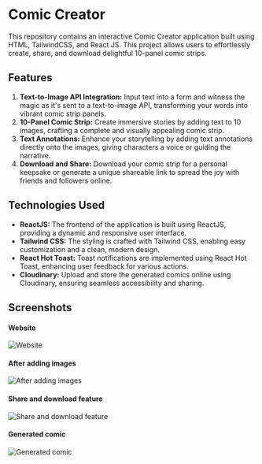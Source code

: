 # Comic Creator
This repository contains an interactive Comic Creator application built using HTML, TailwindCSS, and React JS. This project allows users to effortlessly create, share, and download delightful 10-panel comic strips.

## Features
1. **Text-to-Image API Integration:** Input text into a form and witness the magic as it's sent to a text-to-image API, transforming your words into vibrant comic strip panels.
2. **10-Panel Comic Strip:** Create immersive stories by adding text to 10 images, crafting a complete and visually appealing comic strip.
3. **Text Annotations:** Enhance your storytelling by adding text annotations directly onto the images, giving characters a voice or guiding the narrative.
4. **Download and Share:** Download your comic strip for a personal keepsake or generate a unique shareable link to spread the joy with friends and followers online.

## Technologies Used
- **ReactJS:** The frontend of the application is built using ReactJS, providing a dynamic and responsive user interface.
- **Tailwind CSS:** The styling is crafted with Tailwind CSS, enabling easy customization and a clean, modern design.
- **React Hot Toast:** Toast notifications are implemented using React Hot Toast, enhancing user feedback for various actions.
- **Cloudinary:** Upload and store the generated comics online using Cloudinary, ensuring seamless accessibility and sharing.

## Screenshots
#### Website
![Website](https://dib-aws-bucket.s3.ap-south-1.amazonaws.com/comic-creator-1.png)
#### After adding images
![After adding images](https://dib-aws-bucket.s3.ap-south-1.amazonaws.com/comic-creator-2.png)
#### Share and download feature
![Share and download feature](https://dib-aws-bucket.s3.ap-south-1.amazonaws.com/comic-creator-3.png)
#### Generated comic
![Generated comic](https://dib-aws-bucket.s3.ap-south-1.amazonaws.com/comic_strip_compressed.png)
